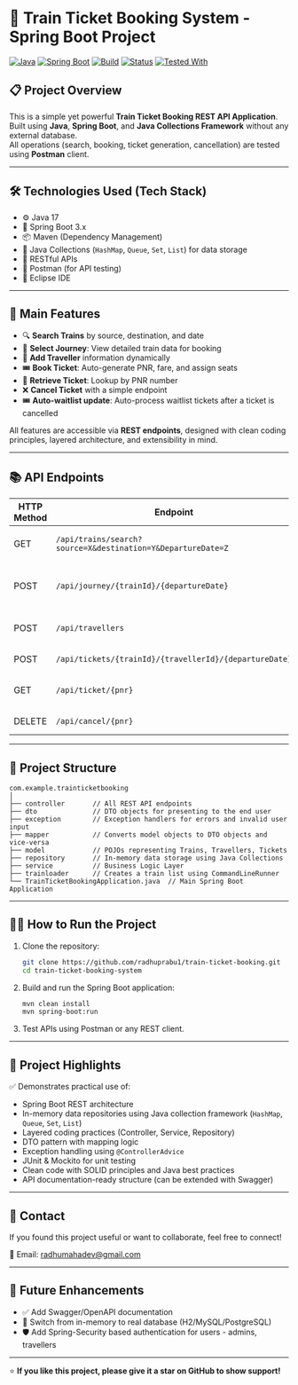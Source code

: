 # 🚂 Train Ticket Booking System - Spring Boot Project

[![Java](https://img.shields.io/badge/Java-17-blue?logo=java)](https://www.java.com/)
[![Spring Boot](https://img.shields.io/badge/SpringBoot-3-green?logo=spring)](https://spring.io/projects/spring-boot)
[![Build](https://img.shields.io/badge/Build-Maven-blue?logo=apachemaven)](https://maven.apache.org/)
[![Status](https://img.shields.io/badge/Database-InMemory-yellow)](#)
[![Tested With](https://img.shields.io/badge/Tested%20With-Postman-orange?logo=postman)](https://www.postman.com/)

## 📋 Project Overview
This is a simple yet powerful **Train Ticket Booking REST API Application**.  
Built using **Java**, **Spring Boot**, and **Java Collections Framework** without any external database.  
All operations (search, booking, ticket generation, cancellation) are tested using **Postman** client.

---

## 🛠️ Technologies Used (Tech Stack)
- ⚙️ Java 17
- 🌱 Spring Boot 3.x
- 📦 Maven (Dependency Management)
- 💾 Java Collections (`HashMap`, `Queue`, `Set`, `List`) for data storage
- 🔄 RESTful APIs
- 🧪 Postman (for API testing)
- 🧰 Eclipse IDE

---

## 🚀 Main Features

- 🔍 **Search Trains** by source, destination, and date  
- 🧭 **Select Journey**: View detailed train data for booking  
- 👤 **Add Traveller** information dynamically  
- 🎟️ **Book Ticket**: Auto-generate PNR, fare, and assign seats  
- 📄 **Retrieve Ticket**: Lookup by PNR number  
- ❌ **Cancel Ticket** with a simple endpoint   
- 🎟️ **Auto-waitlist update**: Auto-process waitlist tickets after a ticket is cancelled 

All features are accessible via **REST endpoints**, designed with clean coding principles, layered architecture, and extensibility in mind.

---

## 📚 API Endpoints

|HTTP Method|					Endpoint									|				Purpose				|
|-----------|---------------------------------------------------------------|-----------------------------------|
|	GET		| `/api/trains/search?source=X&destination=Y&DepartureDate=Z`	|	Search available trains			|
|	POST	| `/api/journey/{trainId}/{departureDate}`						|	Fetch selected Train details	|
|	POST	| `/api/travellers`												|	Add a new Traveller             |
|	POST	| `/api/tickets/{trainId}/{travellerId}/{departureDate}`		|	Book a Ticket                   |
|	GET		| `/api/ticket/{pnr}`											|	Retrieve Ticket Details         |
|	DELETE	| `/api/cancel/{pnr}`											|	Cancel Ticket                   |

---

## 🧩 Project Structure

```
com.example.trainticketbooking
│
├── controller       // All REST API endpoints
├── dto              // DTO objects for presenting to the end user
├── exception        // Exception handlers for errors and invalid user input
├── mapper           // Converts model objects to DTO objects and vice-versa
├── model            // POJOs representing Trains, Travellers, Tickets
├── repository       // In-memory data storage using Java Collections
├── service          // Business Logic Layer
├── trainloader      // Creates a train list using CommandLineRunner
└── TrainTicketBookingApplication.java  // Main Spring Boot Application
```

---

## 👨‍💻 How to Run the Project

1. Clone the repository:
   ```bash
   git clone https://github.com/radhuprabu1/train-ticket-booking.git
   cd train-ticket-booking-system
   ```

2. Build and run the Spring Boot application:
   ```bash
   mvn clean install
   mvn spring-boot:run
   ```

3. Test APIs using Postman or any REST client.

---

## 💼 Project Highlights

✅ Demonstrates practical use of:
- Spring Boot REST architecture  
- In-memory data repositories using Java collection framework (`HashMap`, `Queue`, `Set`, `List`) 
- Layered coding practices (Controller, Service, Repository)  
- DTO pattern with mapping logic  
- Exception handling using `@ControllerAdvice`  
- JUnit & Mockito for unit testing  
- Clean code with SOLID principles and Java best practices  
- API documentation-ready structure (can be extended with Swagger)

---

## 📧 Contact

If you found this project useful or want to collaborate, feel free to connect!

📩 Email: radhumahadev@gmail.com  

---

## 📌 Future Enhancements

- ✅ Add Swagger/OpenAPI documentation  
- 💾 Switch from in-memory to real database (H2/MySQL/PostgreSQL)  
- 🛡️ Add Spring-Security based authentication for users - admins, travellers  

---

⭐️ **If you like this project, please give it a star on GitHub to show support!**
